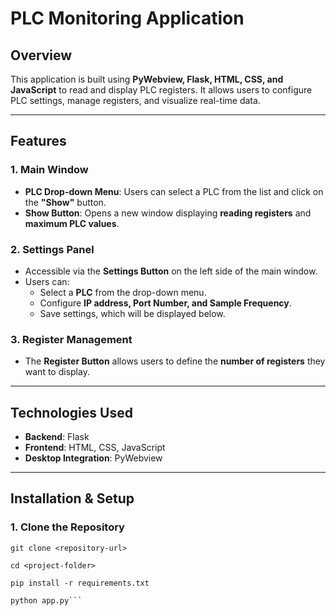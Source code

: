 # PLC Monitoring Application

## Overview
This application is built using **PyWebview, Flask, HTML, CSS, and JavaScript** to read and display PLC registers. It allows users to configure PLC settings, manage registers, and visualize real-time data.

---

## Features

### 1. **Main Window**
- **PLC Drop-down Menu**: Users can select a PLC from the list and click on the **"Show"** button.
- **Show Button**: Opens a new window displaying **reading registers** and **maximum PLC values**.

### 2. **Settings Panel**
- Accessible via the **Settings Button** on the left side of the main window.
- Users can:
  - Select a **PLC** from the drop-down menu.
  - Configure **IP address, Port Number, and Sample Frequency**.
  - Save settings, which will be displayed below.

### 3. **Register Management**
- The **Register Button** allows users to define the **number of registers** they want to display.

---

## Technologies Used
- **Backend**: Flask
- **Frontend**: HTML, CSS, JavaScript
- **Desktop Integration**: PyWebview

---

## Installation & Setup

### 1. **Clone the Repository**
   ```
   git clone <repository-url>

   cd <project-folder>

   pip install -r requirements.txt

   python app.py```
